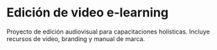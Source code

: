 # Edición de video e-learning

Proyecto de edición audiovisual para capacitaciones holísticas. Incluye recursos de video, branding y manual de marca.
